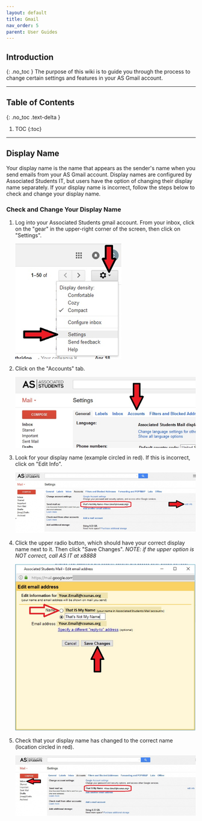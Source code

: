 ```yaml
---
layout: default
title: Gmail
nav_order: 5
parent: User Guides
---
```

## Introduction
{: .no_toc }
The purpose of this wiki is to guide you through the process to change certain settings and features in your AS Gmail account.

---

## Table of Contents
{: .no_toc .text-delta }

1. TOC
{:toc}

---

## Display Name
Your display name is the name that appears as the sender's name when you send emails from your AS Gmail account. Display names are configured by Associated Students IT, but users have the option of changing their display name separately. If your display name is incorrect, follow the steps below to check and change your display name.

### Check and Change Your Display Name

1. Log into your Associated Students gmail account. From your inbox, click on the "gear" in the upper-right corner of the screen, then click on "Settings".

   ![gmail settings](./01_Settings.jpg)

2. Click on the "Accounts" tab.

   ![gmail accounts tab](./02_Accounts_Tab.jpg)
 
3. Look for your display name (example circled in red). If this is incorrect, click on "Edit Info".

   ![gmail edit info](./03_Edit_Info.jpg)

4. Click the upper radio button, which should have your correct display name next to it. Then click "Save Changes". _NOTE: if the upper option is NOT correct, call AS IT at x8888_

   ![gmail change name](./04_Change_Name.jpg)

5. Check that your display name has changed to the correct name (location circled in red).

   ![gmail verify](./05_Verify.jpg)
